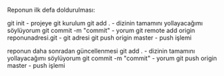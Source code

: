 Reponun ilk defa doldurulması:

git init - projeye git kurulum
git add . - dizinin tamamını yollayacağımı söylüyorum
git commit -m "commit" - yorum
git remote add origin reponunadresi.git - git adresi
git push origin master - push işlemi

reponun daha sonradan güncellenmesi
git add . - dizinin tamamını yollayacağımı söylüyorum
git commit -m "commit" - yorum
git push origin master - push işlemi
